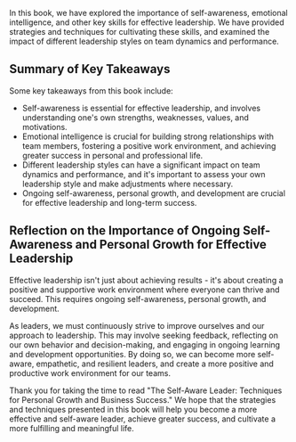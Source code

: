 
In this book, we have explored the importance of self-awareness, emotional intelligence, and other key skills for effective leadership. We have provided strategies and techniques for cultivating these skills, and examined the impact of different leadership styles on team dynamics and performance.

Summary of Key Takeaways
------------------------

Some key takeaways from this book include:

* Self-awareness is essential for effective leadership, and involves understanding one's own strengths, weaknesses, values, and motivations.
* Emotional intelligence is crucial for building strong relationships with team members, fostering a positive work environment, and achieving greater success in personal and professional life.
* Different leadership styles can have a significant impact on team dynamics and performance, and it's important to assess your own leadership style and make adjustments where necessary.
* Ongoing self-awareness, personal growth, and development are crucial for effective leadership and long-term success.

Reflection on the Importance of Ongoing Self-Awareness and Personal Growth for Effective Leadership
---------------------------------------------------------------------------------------------------

Effective leadership isn't just about achieving results - it's about creating a positive and supportive work environment where everyone can thrive and succeed. This requires ongoing self-awareness, personal growth, and development.

As leaders, we must continuously strive to improve ourselves and our approach to leadership. This may involve seeking feedback, reflecting on our own behavior and decision-making, and engaging in ongoing learning and development opportunities. By doing so, we can become more self-aware, empathetic, and resilient leaders, and create a more positive and productive work environment for our teams.

Thank you for taking the time to read "The Self-Aware Leader: Techniques for Personal Growth and Business Success." We hope that the strategies and techniques presented in this book will help you become a more effective and self-aware leader, achieve greater success, and cultivate a more fulfilling and meaningful life.
